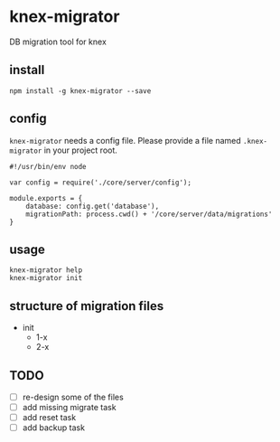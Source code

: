 # knex-migrator
DB migration tool for knex

## install
```npm install -g knex-migrator --save```

## config
`knex-migrator` needs a config file.
Please provide a file named `.knex-migrator` in your project root.

```
#!/usr/bin/env node

var config = require('./core/server/config');

module.exports = {
    database: config.get('database'),
    migrationPath: process.cwd() + '/core/server/data/migrations'
}
```

## usage
```
knex-migrator help
knex-migrator init
```

## structure of migration files
- init
  - 1-x
  - 2-x


## TODO
- [ ] re-design some of the files
- [ ] add missing migrate task
- [ ] add reset task
- [ ] add backup task
